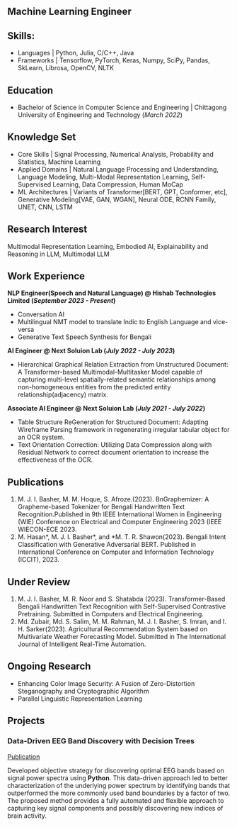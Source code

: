 ## Machine Learning Engineer

## Skills: 
- Languages | Python, Julia, C/C++, Java
- Frameworks | Tensorflow, PyTorch, Keras, Numpy, SciPy, Pandas, SkLearn, Librosa, OpenCV, NLTK

## Education	        		
- Bachelor of Science in Computer Science and Engineering | Chittagong University of Engineering and Technology (_March 2022_)

## Knowledge Set
- Core Skills | Signal Processing, Numerical Analysis, Probability and Statistics, Machine Learning
- Applied Domains | Natural Language Processing and Understanding, Language Modeling, Multi-Modal Representation Learning, Self-Supervised Learning, Data Compression, Human MoCap
- ML Architectures | Variants of Transformer[BERT, GPT, Conformer, etc], Generative Modeling[VAE,
GAN, WGAN], Neural ODE, RCNN Family, UNET, CNN, LSTM

## Research Interest
Multimodal Representation Learning, Embodied AI, Explainability and Reasoning in LLM, Multimodal LLM

## Work Experience
**NLP Engineer(Speech and Natural Language) @ Hishab Technologies Limited (_September 2023 - Present_)**
- Conversation AI
- Multilingual NMT model to translate Indic to English Language and vice-versa
- Generative Text Speech Synthesis for Bengali

**AI Engineer @ Next Soluion Lab (_July 2022 - July 2023_)**
- Hierarchical Graphical Relation Extraction from Unstructured Document: A Transformer-based Multimodal-Multitasker Model capable of capturing multi-level spatially-related semantic relationships among non-homogeneous entities from the predicted entity relationship(adjacency) matrix.

**Associate AI Engineer @ Next Soluion Lab (_July 2021 - July 2022_)**
- Table Structure ReGeneration for Structured Document: Adapting Wireframe Parsing framework in regenerating irregular tabular object for an OCR system.
- Text Orientation Correction: Utilizing Data Compression along with Residual Network to correct document orientation to increase the effectiveness of the OCR.

## Publications
1. M. J. I. Basher, M. M. Hoque, S. Afroze.(2023). BnGraphemizer: A Grapheme-based Tokenizer for Bengali Handwritten Text Recognition.Published in 9th IEEE International Women in Engineering (WIE) Conference on Electrical and Computer Engineering 2023 (IEEE WIECON-ECE 2023.
2.  M. Hasan*, M. J. I. Basher*, and *M. T. R. Shawon(2023). Bengali Intent Classification with Generative Adversarial BERT. Published in International Conference on Computer and Information Technology (ICCIT), 2023.

## Under Review
   
1. M. J. I. Basher, M. R. Noor and S. Shatabda (2023). Transformer-Based Bengali Handwritten Text Recognition with Self-Supervised Contrastive Pretraining. Submitted in Computers and Electrical Engineering.
2. Md. Zubair, Md. S. Salim, M. M. Rahman, M. J. I. Basher, S. Imran, and I. H. Sarker(2023). Agricultural Recommendation System based on Multivariate Weather Forecasting Model. Submitted in The International Journal of Intelligent Real-Time Automation.


## Ongoing Research
- Enhancing Color Image Security: A Fusion of Zero-Distortion Steganography and
Cryptographic Algorithm
- Parallel Linguistic Representation Learning

   
## Projects
### Data-Driven EEG Band Discovery with Decision Trees
[Publication](https://www.mdpi.com/1424-8220/22/8/3048)

Developed objective strategy for discovering optimal EEG bands based on signal power spectra using **Python**. This data-driven approach led to better characterization of the underlying power spectrum by identifying bands that outperformed the more commonly used band boundaries by a factor of two. The proposed method provides a fully automated and flexible approach to capturing key signal components and possibly discovering new indices of brain activity.
